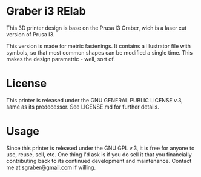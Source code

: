 Graber i3 RElab
=================

This 3D printer design is base on the Prusa I3 Graber, wich is a laser cut version of Prusa I3.

This version is made for metric fastenings. It contains a Illustrator file with symbols, so that most common shapes can be modified a single time. This makes the design parametric - well, sort of.

License
=======

This printer is released under the GNU GENERAL PUBLIC LICENSE v.3, same as its
predecessor.  See LICENSE.md for further details.

Usage
=====

Since this printer is released under the GNU GPL v.3, it is free for anyone to use,
reuse, sell, etc.  One thing I'd ask is if you do sell it that you 
financially contributing back to its continued development and maintenance. 
Contact me at sgraber@gmail.com if willing.
